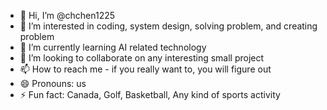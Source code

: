 - 👋 Hi, I’m @chchen1225
- 👀 I’m interested in coding, system design, solving problem, and creating problem
- 🌱 I’m currently learning AI related technology
- 💞️ I’m looking to collaborate on any interesting small project
- 📫 How to reach me - if you really want to, you will figure out
- 😄 Pronouns: us
- ⚡ Fun fact: Canada, Golf, Basketball, Any kind of sports activity

<!---
chchen1225/chchen1225 is a ✨ special ✨ repository because its `README.md` (this file) appears on your GitHub profile.
You can click the Preview link to take a look at your changes.
--->
